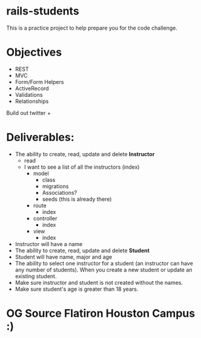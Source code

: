 # rails-students
This is a practice project to help prepare you for the code challenge.

# Objectives
+ REST
+ MVC
+ Form/Form Helpers
+ ActiveRecord
+ Validations
+ Relationships

Build out twitter
+ 

# Deliverables:

* The ability to create, read, update and delete **Instructor**
  - read
  - I want to see a list of all the instructors (index)
    - model
      - class
      - migrations
      - Associations?
      - seeds (this is already there)
    - route
      - index
    - controller
      - index
    - view
      - index
* Instructor will have a name
* The ability to create, read, update and delete **Student**
* Student will have name, major and age
* The ability to select one instructor for a student (an instructor can have any number of students). When you create a new student or update an existing student.
* Make sure instructor and student is not created without the names.
* Make sure student's age is greater than 18 years.

# OG Source Flatiron Houston Campus :) 

